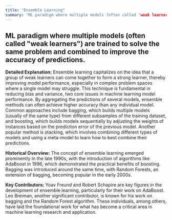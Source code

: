 ```yaml
---
title: "Ensemble Learning"
summary: "ML paradigm where multiple models (often called "weak learners") are trained to solve the same problem and combined to improve the accuracy of predictions."
---
```


## ML paradigm where multiple models (often called "weak learners") are trained to solve the same problem and combined to improve the accuracy of predictions.

**Detailed Explanation:** Ensemble learning capitalizes on the idea that a group of weak learners can come together to form a strong learner, thereby improving model performance, especially in complex problem spaces where a single model may struggle. This technique is fundamental in reducing bias and variance, two core issues in machine learning model performance. By aggregating the predictions of several models, ensemble methods can often achieve higher accuracy than any individual model. Common approaches include bagging, which builds multiple models (usually of the same type) from different subsamples of the training dataset, and boosting, which builds models sequentially by adjusting the weights of instances based on the prediction error of the previous model. Another popular method is stacking, which involves combining different types of models and using a meta-model to learn how to best combine their predictions.

**Historical Overview:** The concept of ensemble learning emerged prominently in the late 1990s, with the introduction of algorithms like AdaBoost in 1996, which demonstrated the practical benefits of boosting. Bagging was introduced around the same time, with Random Forests, an extension of bagging, becoming popular in the early 2000s.

**Key Contributors:** Yoav Freund and Robert Schapire are key figures in the development of ensemble learning, particularly for their work on AdaBoost. Leo Breiman, another significant contributor, is known for his work on bagging and the Random Forest algorithm. These individuals, among others, have laid the foundational work for what has become a critical area in machine learning research and application.


